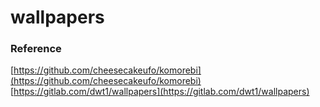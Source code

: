 # wallpapers
### Reference
[https://github.com/cheesecakeufo/komorebi](https://github.com/cheesecakeufo/komorebi) 
[https://gitlab.com/dwt1/wallpapers](https://gitlab.com/dwt1/wallpapers)
